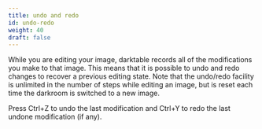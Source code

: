 ```yaml
---
title: undo and redo
id: undo-redo
weight: 40
draft: false
---
```


While you are editing your image, darktable records all of the modifications you make to that image. This means that it is possible to undo and redo changes to recover a previous editing state. Note that the undo/redo facility is unlimited in the number of steps while editing an image, but is reset each time the darkroom is switched to a new image.

Press Ctrl+Z to undo the last modification and Ctrl+Y to redo the last undone modification (if any).
